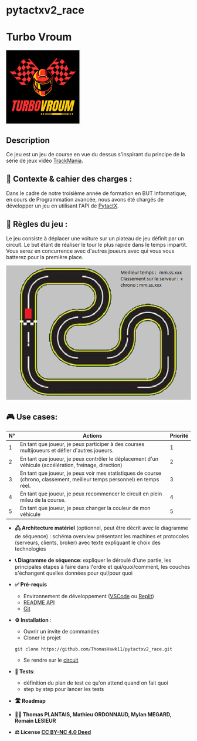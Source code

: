 # pytactxv2_race

# Turbo Vroum 

<img src="res/logo.png" width="200">

## Description

Ce jeu est un jeu de course en vue du dessus s'inspirant du principe de la série de jeux vidéo [TrackMania](https://fr.wikipedia.org/wiki/TrackMania).
    
## 🎯 Contexte & cahier des charges : 

Dans le cadre de notre troisième année de formation en BUT Informatique, en cours de Programmation avancée, nous  avons été chargés de développer un jeu en utilisant l'API de [PytactX](https://tutos.jusdeliens.com/index.php/2023/04/27/pytactx-creez-vos-propres-regles-du-jeu/).

## 🎲 Règles du jeu :

Le jeu consiste à déplacer une voiture sur un plateau de jeu définit par un circuit. Le but étant de réaliser le tour le plus rapide dans le temps impartit. Vous serez en concurrence avec d'autres joueurs avec qui vous vous batterez pour la première place. 

![Maquette](res/maquette.png)

## 🎮 Use cases:

| N°  | Actions                                                                                                                  | Priorité |
| --- | ------------------------------------------------------------------------------------------------------------------------ | -------- |
| 1   | En tant que joueur, je peux participer à des courses multijoueurs et défier d'autres joueurs.                            | 1        |
| 2   | En tant que joueur, je peux contrôler le déplacement d'un véhicule (accélération, freinage, direction)                   | 2        |
| 3   | En tant que joueur, je peux voir mes statistiques de course (chrono, classement, meilleur temps personnel) en temps réel.| 3        |
| 4   | En tant que joueur, je peux recommencer le circuit en plein mileu de la course.                                          | 4        |
| 5   | En tant que joueur, je peux changer la couleur de mon véhicule                                                           | 5        |

      
- **🖧 Architecture matériel** (optionnel, peut être décrit avec le diagramme de séquence) : schéma overview présentant les machines et protocoles (serveurs, clients, broker) avec texte expliquant le choix des technologies 

- **📞 Diagramme de séquence**: expliquer le déroulé d'une partie, les principales étapes à faire dans l'ordre et qui/quoi/comment, les couches s'échangent quelles données pour qui/pour quoi

- **✅ Pré-requis** 
    - Environnement de développement ([VSCode](https://code.visualstudio.com/) ou [Replit](https://replit.com/))
    - [README API](src/api/README.md)
    - [Git](https://git-scm.com/book/en/v2/Getting-Started-Installing-Git)
- **⚙️ Installation** :
    - Ouvrir un invite de commandes
    - Cloner le projet
    ```
    git clone https://github.com/ThomasHawk11/pytactxv2_race.git
    ```
    - Se rendre sur le [circuit]()
- **🧪 Tests**: 
    - définition du plan de test ce qu'on attend quand on fait quoi 
    - step by step pour lancer les tests
- **🛣️ Roadmap**
- **🧑‍💻 Thomas PLANTAIS, Mathieu ORDONNAUD, Mylan MEGARD, Romain LESIEUR**
- **⚖️ License [CC BY-NC 4.0 Deed](https://creativecommons.org/licenses/by-nc/4.0/)**
